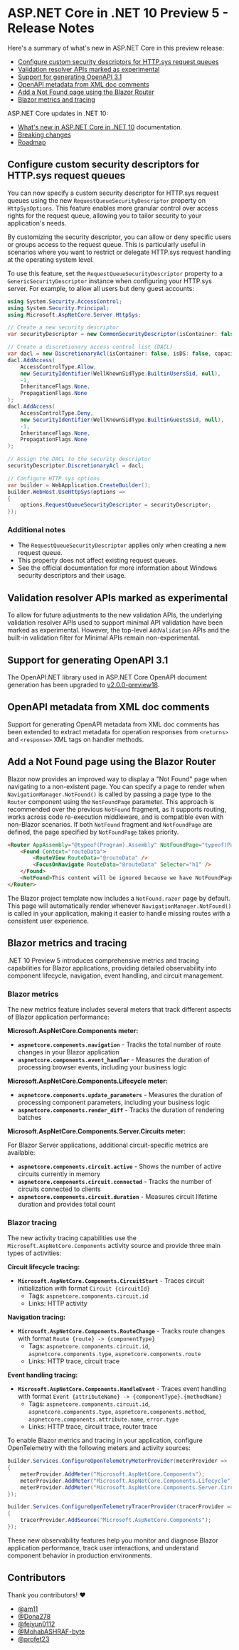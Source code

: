 # ASP.NET Core in .NET 10 Preview 5 - Release Notes

Here's a summary of what's new in ASP.NET Core in this preview release:

- [Configure custom security descriptors for HTTP.sys request queues](#configure-custom-security-descriptors-for-httpsys-request-queues)
- [Validation resolver APIs marked as experimental](#validation-resolver-apis-marked-as-experimental)
- [Support for generating OpenAPI 3.1](#support-for-generating-openapi-31)
- [OpenAPI metadata from XML doc comments](#openapi-metadata-from-xml-doc-comments)
- [Add a Not Found page using the Blazor Router](#add-a-not-found-page-using-the-blazor-router)
- [Blazor metrics and tracing](#blazor-metrics-and-tracing)

ASP.NET Core updates in .NET 10:

- [What's new in ASP.NET Core in .NET 10](https://learn.microsoft.com/aspnet/core/release-notes/aspnetcore-10.0) documentation.
- [Breaking changes](https://learn.microsoft.com/dotnet/core/compatibility/10.0#aspnet-core)
- [Roadmap](https://github.com/dotnet/aspnetcore/issues/59443)

## Configure custom security descriptors for HTTP.sys request queues

You can now specify a custom security descriptor for HTTP.sys request queues using the new `RequestQueueSecurityDescriptor` property on `HttpSysOptions`. This feature enables more granular control over access rights for the request queue, allowing you to tailor security to your application's needs.

By customizing the security descriptor, you can allow or deny specific users or groups access to the request queue. This is particularly useful in scenarios where you want to restrict or delegate HTTP.sys request handling at the operating system level.

To use this feature, set the `RequestQueueSecurityDescriptor` property to a `GenericSecurityDescriptor` instance when configuring your HTTP.sys server. For example, to allow all users but deny guest accounts:

```csharp
using System.Security.AccessControl;
using System.Security.Principal;
using Microsoft.AspNetCore.Server.HttpSys;

// Create a new security descriptor
var securityDescriptor = new CommonSecurityDescriptor(isContainer: false, isDS: false, sddlForm: string.Empty);

// Create a discretionary access control list (DACL)
var dacl = new DiscretionaryAcl(isContainer: false, isDS: false, capacity: 2);
dacl.AddAccess(
    AccessControlType.Allow,
    new SecurityIdentifier(WellKnownSidType.BuiltinUsersSid, null),
    -1,
    InheritanceFlags.None,
    PropagationFlags.None
);
dacl.AddAccess(
    AccessControlType.Deny,
    new SecurityIdentifier(WellKnownSidType.BuiltinGuestsSid, null),
    -1,
    InheritanceFlags.None,
    PropagationFlags.None
);

// Assign the DACL to the security descriptor
securityDescriptor.DiscretionaryAcl = dacl;

// Configure HTTP.sys options
var builder = WebApplication.CreateBuilder();
builder.WebHost.UseHttpSys(options =>
{
    options.RequestQueueSecurityDescriptor = securityDescriptor;
});
```

### Additional notes

- The `RequestQueueSecurityDescriptor` applies only when creating a new request queue.
- This property does not affect existing request queues.
- See the official documentation for more information about Windows security descriptors and their usage.

## Validation resolver APIs marked as experimental

To allow for future adjustments to the new validation APIs, the underlying validation resolver APIs used to support minimal API validation have been marked as experimental. However, the top-level `AddValidation` APIs and the built-in validation filter for Minimal APIs remain non-experimental.

## Support for generating OpenAPI 3.1

The OpenAPI.NET library used in ASP.NET Core OpenAPI document generation has been upgraded to [v2.0.0-preview18](https://github.com/microsoft/OpenAPI.NET/releases/tag/v2.0.0-preview.18).

## OpenAPI metadata from XML doc comments

Support for generating OpenAPI metadata from XML doc comments has been extended to extract metadata for operation responses from `<returns>` and `<response>` XML tags on handler methods.

## Add a Not Found page using the Blazor Router

Blazor now provides an improved way to display a "Not Found" page when navigating to a non-existent page. You can specify a page to render when `NavigationManager.NotFound()` is called by passing a page type to the `Router` component using the `NotFoundPage` parameter. This approach is recommended over the previous `NotFound` fragment, as it supports routing, works across code re-execution middleware, and is compatible even with non-Blazor scenarios. If both `NotFound` fragment and `NotFoundPage` are defined, the page specified by `NotFoundPage` takes priority.

```html
<Router AppAssembly="@typeof(Program).Assembly" NotFoundPage="typeof(Pages.NotFound)">
    <Found Context="routeData">
        <RouteView RouteData="@routeData" />
        <FocusOnNavigate RouteData="@routeData" Selector="h1" />
    </Found>
    <NotFound>This content will be ignored because we have NotFoundPage defined.</NotFound>
</Router>
```

The Blazor project template now includes a `NotFound.razor` page by default. This page will automatically render whenever `NavigationManager.NotFound()` is called in your application, making it easier to handle missing routes with a consistent user experience.

## Blazor metrics and tracing

.NET 10 Preview 5 introduces comprehensive metrics and tracing capabilities for Blazor applications, providing detailed observability into component lifecycle, navigation, event handling, and circuit management.

### Blazor metrics

The new metrics feature includes several meters that track different aspects of Blazor application performance:

**Microsoft.AspNetCore.Components meter:**

- **`aspnetcore.components.navigation`** - Tracks the total number of route changes in your Blazor application
- **`aspnetcore.components.event_handler`** - Measures the duration of processing browser events, including your business logic

**Microsoft.AspNetCore.Components.Lifecycle meter:**

- **`aspnetcore.components.update_parameters`** - Measures the duration of processing component parameters, including your business logic
- **`aspnetcore.components.render_diff`** - Tracks the duration of rendering batches

**Microsoft.AspNetCore.Components.Server.Circuits meter:**

For Blazor Server applications, additional circuit-specific metrics are available:

- **`aspnetcore.components.circuit.active`** - Shows the number of active circuits currently in memory
- **`aspnetcore.components.circuit.connected`** - Tracks the number of circuits connected to clients
- **`aspnetcore.components.circuit.duration`** - Measures circuit lifetime duration and provides total count

### Blazor tracing

The new activity tracing capabilities use the `Microsoft.AspNetCore.Components` activity source and provide three main types of activities:

**Circuit lifecycle tracing:**

- **`Microsoft.AspNetCore.Components.CircuitStart`** - Traces circuit initialization with format `Circuit {circuitId}`
  - Tags: `aspnetcore.components.circuit.id`
  - Links: HTTP activity

**Navigation tracing:**

- **`Microsoft.AspNetCore.Components.RouteChange`** - Tracks route changes with format `Route {route} -> {componentType}`
  - Tags: `aspnetcore.components.circuit.id`, `aspnetcore.components.type`, `aspnetcore.components.route`
  - Links: HTTP trace, circuit trace

**Event handling tracing:**

- **`Microsoft.AspNetCore.Components.HandleEvent`** - Traces event handling with format `Event {attributeName} -> {componentType}.{methodName}`
  - Tags: `aspnetcore.components.circuit.id`, `aspnetcore.components.type`, `aspnetcore.components.method`, `aspnetcore.components.attribute.name`, `error.type`
  - Links: HTTP trace, circuit trace, router trace

To enable Blazor metrics and tracing in your application, configure OpenTelemetry with the following meters and activity sources:

```csharp
builder.Services.ConfigureOpenTelemetryMeterProvider(meterProvider =>
{
    meterProvider.AddMeter("Microsoft.AspNetCore.Components");
    meterProvider.AddMeter("Microsoft.AspNetCore.Components.Lifecycle");
    meterProvider.AddMeter("Microsoft.AspNetCore.Components.Server.Circuits");
});

builder.Services.ConfigureOpenTelemetryTracerProvider(tracerProvider =>
{
    tracerProvider.AddSource("Microsoft.AspNetCore.Components");
});
```

These new observability features help you monitor and diagnose Blazor application performance, track user interactions, and understand component behavior in production environments.

## Contributors

Thank you contributors! ❤️

- [@am11](https://github.com/dotnet/aspnetcore/pulls?q=is%3Apr+is%3Amerged+milestone%3A10.0-preview5+author%3Aam11)
- [@Dona278](https://github.com/dotnet/aspnetcore/pulls?q=is%3Apr+is%3Amerged+milestone%3A10.0-preview5+author%3ADona278)
- [@feiyun0112](https://github.com/dotnet/aspnetcore/pulls?q=is%3Apr+is%3Amerged+milestone%3A10.0-preview5+author%3Afeiyun0112)
- [@MohabASHRAF-byte](https://github.com/dotnet/aspnetcore/pulls?q=is%3Apr+is%3Amerged+milestone%3A10.0-preview5+author%3AMohabASHRAF-byte)
- [@profet23](https://github.com/dotnet/aspnetcore/pulls?q=is%3Apr+is%3Amerged+milestone%3A10.0-preview5+author%3Aprofet23)
